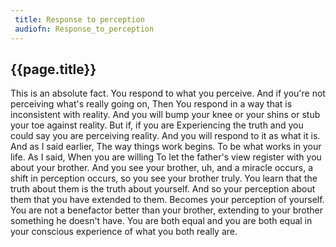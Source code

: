 ```yaml
---
 title: Response to perception
 audiofn: Response_to_perception
---
```


## {{page.title}}

This is an absolute fact. You respond to what you perceive. And if
you're not perceiving what's really going on, Then You respond in a way
that is inconsistent with reality. And you will bump your knee or your
shins or stub your toe against reality. But if, if you are Experiencing
the truth and you could say you are perceiving reality. And you will
respond to it as what it is. And as I said earlier, The way things work
begins. To be what works in your life. As I said, When you are willing
To let the father's view register with you about your brother. And you
see your brother, uh, and a miracle occurs, a shift in perception
occurs, so you see your brother truly. You learn that the truth about
them is the truth about yourself. And so your perception about them that
you have extended to them. Becomes your perception of yourself. You are
not a benefactor better than your brother, extending to your brother
something he doesn't have. You are both equal and you are both equal in
your conscious experience of what you both really are.

